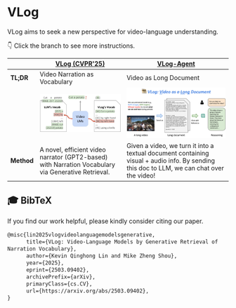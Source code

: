 
# VLog
VLog aims to seek a new perspective for video-language understanding.

👇 Click the branch to see more instructions.

|      | [VLog (CVPR'25)](./VLog)   |[VLog-Agent](./VLog-agent/)|
|-----------|-----------|-----------|
|**TL;DR**| Video Narration as Vocabulary|Video as Long Document|
|| <img src="VLog/assets/vlog.jpg" width="500"> | <img src="VLog-agent/figures/vlog.jpg" width="500"> |
|**Method**|A novel, efficient video narrator (GPT2-based) with Narration Vocabulary via Generative Retrieval.|Given a video, we turn it into a textual document containing visual + audio info. By sending this doc to LLM, we can chat over the video!|


## 🎓 BibTeX
If you find our work helpful, please kindly consider citing our paper.

```
@misc{lin2025vlogvideolanguagemodelsgenerative,
      title={VLog: Video-Language Models by Generative Retrieval of Narration Vocabulary}, 
      author={Kevin Qinghong Lin and Mike Zheng Shou},
      year={2025},
      eprint={2503.09402},
      archivePrefix={arXiv},
      primaryClass={cs.CV},
      url={https://arxiv.org/abs/2503.09402}, 
}
```